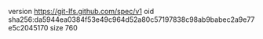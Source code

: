version https://git-lfs.github.com/spec/v1
oid sha256:da5944ea0384f53e49c964d52a80c57197838c98ab9babec2a9e77e5c2045170
size 760
